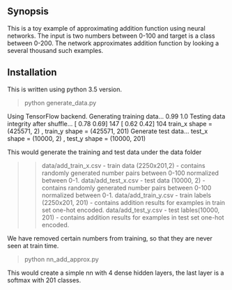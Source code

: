 ## Synopsis

This is a toy example of approximating addition function using neural networks. The input is two numbers between 0-100 and target is a class between 0-200. The network approximates addition function by looking a several thousand such examples.

## Installation

This is written using python 3.5 version. 

> python generate_data.py

Using TensorFlow backend.
Generating training data...
0.99
1.0
Testing data integrity after shuffle...
[ 0.78  0.69] 147
[ 0.62  0.42] 104
train_x shape = (425571, 2) , train_y shape = (425571, 201)
Generate test data...
test_x shape = (10000, 2) , test_y shape = (10000, 201)


This would generate the training and test data under the data folder

>> data/add_train_x.csv  - train data (2250x201,2) - contains randomly generated number pairs between 0-100 normalized between 0-1.
>> data/add_test_x.csv   - test  data (10000, 2)   - contains randomly generated number pairs between 0-100 normalized between 0-1.
>> data/add_train_y.csv  - train labels (2250x201, 201) - contains addition results for examples in train set one-hot encoded.
>> data/add_test_y.csv   - test lables(10000, 201)      - contains addition results for examples in test  set one-hot encoded.

We have removed certain numbers from training, so that they are never seen at train time.

> python nn_add_approx.py

This would create a simple nn with 4 dense hidden layers, the last layer is a softmax with 201 classes.



